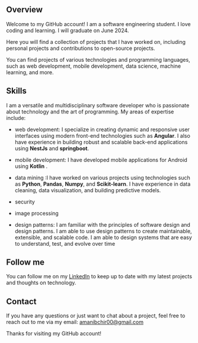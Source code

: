 ## Overview 

Welcome to my GitHub account! I am a software engineering student. I love coding and learning. I will graduate on June 2024.

Here you will find a collection of projects that I have worked on, including personal projects and contributions to open-source projects.

You can find projects of various technologies and programming languages, such as web development, mobile development, data science, machine learning, and more. 


## Skills
I am a versatile and multidisciplinary software developer who is passionate about technology and the art of programming. My areas of expertise include:
- web development: I specialize in creating dynamic and responsive user interfaces using modern front-end technologies such as **Angular**. I also have experience in building robust and scalable back-end applications using **NestJs** and **springboot**. 

- mobile development:  I have developed mobile applications for Android using **Kotlin** .

- data mining :I have worked on various projects using technologies such as **Python**, **Pandas**, **Numpy**, and **Scikit-learn**. I have experience in data cleaning, data visualization, and building predictive models.

- security

- image processing

- design patterns: I am familiar with the principles of software design and design patterns. I am able to use design patterns to create maintainable, extensible, and scalable code. I am able to design systems that are easy to understand, test, and evolve over time

## Follow me
You can follow me on my [LinkedIn](https://www.linkedin.com/in/amani-bchir-9a9241202/) to keep up to date with my latest projects and thoughts on technology.

## Contact
If you have any questions or just want to chat about a project, feel free to reach out to me via my email: amanibchir00@gmail.com

Thanks for visiting my GitHub account!



